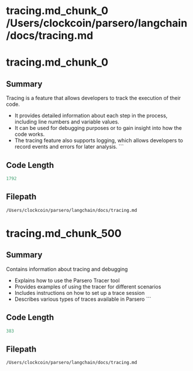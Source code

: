 # tracing.md_chunk_0			/Users/clockcoin/parsero/langchain/docs/tracing.md
# tracing.md_chunk_0

## Summary

Tracing is a feature that allows developers to track the execution of their code. 
 - It provides detailed information about each step in the process, including line numbers and variable values. 
 - It can be used for debugging purposes or to gain insight into how the code works. 
 - The tracing feature also supports logging, which allows developers to record events and errors for later analysis. ```

## Code Length

```python
1792
```

## Filepath

```/Users/clockcoin/parsero/langchain/docs/tracing.md```

# tracing.md_chunk_500

## Summary

Contains information about tracing and debugging
 - Explains how to use the Parsero Tracer tool
 - Provides examples of using the tracer for different scenarios 
 - Includes instructions on how to set up a trace session 
 - Describes various types of traces available in Parsero ```

## Code Length

```python
383
```

## Filepath

```/Users/clockcoin/parsero/langchain/docs/tracing.md```

